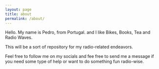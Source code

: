```yaml
---
layout: page
title: about
permalink: /about/
---
```


Hello.
My name is Pedro, from Portugal. and I like Bikes, Books, Tea and Radio Waves.

This will be a sort of repository for my radio-related endeavors.

Feel free to follow me on my socials and fee free to send me a message if you need some type of help or want to do something fun radio-wise.
